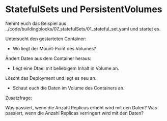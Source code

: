 # StatefulSets und PersistentVolumes

Nehmt euch das Beispiel aus ../code/buildingblocks/07_statefulSets/01_stateful_set.yaml
und startet es.

Untersucht den gestarteten Container:

 * Wo liegt der Mount-Point des Volumes?

Ändert Daten aus dem Container heraus:

 * Legt eine Dtaei mit beliebigem Inhalt in Volume an.

Löscht das Deployment und legt es neu an.

 * Schaut euch die Daten im Volume des Containers an.

Zusatzfrage:

Was passiert, wenn die Anzahl Replicas erhöht wird mit den Daten?
Was passiert, wenn die Anzahl Replicas verringert wird mit den Daten?
